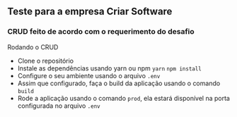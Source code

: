 ## Teste para a empresa Criar Software

### CRUD feito de acordo com o requerimento do desafio 

Rodando o CRUD 
* Clone o repositório
* Instale as dependências usando yarn ou npm `yarn` `npm install`
* Configure o seu ambiente usando o arquivo `.env`
* Assim que configurado, faça o build da aplicação usando o comando `build`
* Rode a aplicação usando o comando `prod`, ela estará disponível na porta configurada no arquivo `.env`


